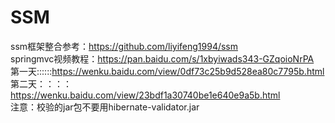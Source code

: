 # SSM<br/>
ssm框架整合参考：https://github.com/liyifeng1994/ssm<br/>
springmvc视频教程：https://pan.baidu.com/s/1xbyiwads343-GZqoioNrPA<br/>
第一天::::::https://wenku.baidu.com/view/0df73c25b9d528ea80c7795b.html<br/>
第二天：：：：https://wenku.baidu.com/view/23bdf1a30740be1e640e9a5b.html<br/>
注意：校验的jar包不要用hibernate-validator.jar
